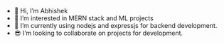 - 👋 Hi, I’m Abhishek
- 👀 I’m interested in MERN stack and ML projects
- 🌱 I’m currently using nodejs and expressjs for backend development.
- 😎 I’m looking to collaborate on projects for development.

<!---
abhirathore04/abhirathore04 is a ✨ special ✨ repository because its `README.md` (this file) appears on your GitHub profile.
You can click the Preview link to take a look at your changes.
--->
